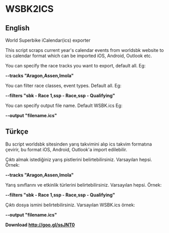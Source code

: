 # WSBK2ICS
## English
World Superbike iCalendar(ics) exporter

This script scraps current year's calendar events from worldsbk website to ics calendar format which can be imported iOS, Android, Outlook etc.

You can specify the race tracks you want to export, default all. Eg:

**--tracks "Aragon,Assen,Imola"**

You can filter race classes, event types. Default all. Eg:

**--filters "sbk - Race 1,ssp - Race,ssp - Qualifying"**

You can specify output file name. Default WSBK.ics Eg:

**--output "filename.ics"**

## Türkçe
Bu script worldsbk sitesinden yarış takvimini alıp ics takvim formatına çevirir, bu format iOS, Android, Outlook'a import edilebilir.

Çıktı almak istediğiniz yarış pistlerini belirtebilirsiniz. Varsayılan hepsi. Örnek:

**--tracks "Aragon,Assen,Imola"**

Yarış sınıflarını ve etkinlik türlerini belirtebilirsiniz. Varsayılan hepsi. Örnek:

**--filters "sbk - Race 1,ssp - Race,ssp - Qualifying"**

Çıktı dosya ismini belirtebilirsiniz. Varsayılan WSBK.ics örnek: 

**--output "filename.ics"**

**Download http://goo.gl/ssJNT0**
